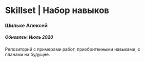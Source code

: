 # Skillset | Набор навыков
<h3>Шильке Алексей</h3>
<h5>Обновлен: Июль 2020</h5>

Репозиторий с примерами работ, приобритенными навыками, с планами на будущее. 